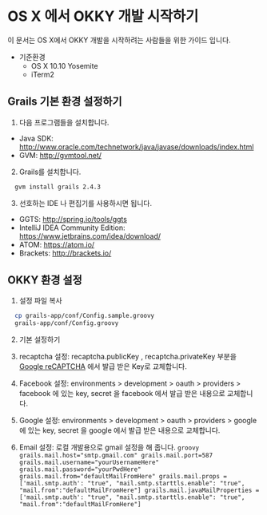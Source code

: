 # OS X 에서 OKKY 개발 시작하기

이 문서는 OS X에서 OKKY 개발을 시작하려는 사람들을 위한 가이드 입니다.

- 기준환경
  - OS X 10.10 Yosemite
  - iTerm2

## Grails 기본 환경 설정하기

1. 다음 프로그램들을 설치합니다.
  - Java SDK:
    http://www.oracle.com/technetwork/java/javase/downloads/index.html
  - GVM:
    http://gvmtool.net/

2. Grails를 설치합니다.
  ```sh
    gvm install grails 2.4.3
  ```

3. 선호하는 IDE 나 편집기를 사용하시면 됩니다.
  - GGTS:
    http://spring.io/tools/ggts
  - IntelliJ IDEA Community Edition:
    https://www.jetbrains.com/idea/download/
  - ATOM:
    https://atom.io/
  - Brackets:
    http://brackets.io/

## OKKY 환경 설정

1. 설정 파일 복사
  ```sh
    cp grails-app/conf/Config.sample.groovy 
    grails-app/conf/Config.groovy
  ```

2. 기본 설정하기

  1. recaptcha 설정:
    recaptcha.publicKey , recaptcha.privateKey 부분을 [Google reCAPTCHA](http://www.google.com/recaptcha/intro/index.html) 에서 발급 받은 Key로 교체합니다.
  2. Facebook 설정:
    environments > development > oauth > providers > facebook 에 있는 
    key, secret 을 facebook 에서 발급 받은 내용으로 교체합니다.
  3. Google 설정:
    environments > development > oauth > providers > google 에 있는 key, 
    secret 을 google 에서 발급 받은 내용으로 교체합니다.
  4. Email 설정:
    로컬 개발용으로 gmail 설정을 해 줍니다.
    ```groovy
      grails.mail.host="smtp.gmail.com"
      grails.mail.port=587
      grails.mail.username="yourUsernameHere"
      grails.mail.password="yourPwdHere"
      grails.mail.from="defaultMailFromHere"
      grails.mail.props = ['mail.smtp.auth': "true",
                           "mail.smtp.starttls.enable": "true",
                           "mail.from":"defaultMailFromHere"]
      grails.mail.javaMailProperties = ['mail.smtp.auth': "true",
                                        "mail.smtp.starttls.enable": "true",
                                        "mail.from":"defaultMailFromHere"]
    ```
